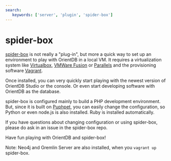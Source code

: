 ```yaml
---
search:
   keywords: ['server', 'plugin', 'spider-box']
---
```


# spider-box

[spider-box](https://github.com/spider/spider-box) is not really a "plug-in", but more a quick way to set up an environment to play with OrientDB in a local VM. It requires a virtualization system like [Virtualbox](https://www.virtualbox.org/), [VMWare Fusion](https://www.vmware.com/de/products/fusion) or [Parallels](http://www.parallels.com/) and the provisioning software [Vagrant](https://www.vagrantup.com/). 

Once installed, you can very quickly start playing with the newest version of OrientDB Studio or the console. Or even start developing software with OrientDB as the database. 

spider-box is configured mainly to build a PHP development environment. But, since it is built on [Puphpet](https://puphpet.com/), you can easily change the configuration, so Python or even node.js is also installed. Ruby is installed automatically. 

If you have questions about changing configuration or using spider-box, please do ask in an issue in the spider-box repo. 

Have fun playing with OrientDB and spider-box!

Note: Neo4j and Gremlin Server are also installed, when you `vagrant up` spider-box.

 
